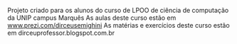 Projeto criado para os alunos do curso de LPOO de ciência de computação da UNIP campus Marquês 
As aulas deste curso estão em www.prezi.com/dirceusemighini
As matérias e exercícios deste curso estão em dirceuprofessor.blogspot.com.br
